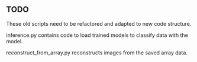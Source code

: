 ## TODO

These old scripts need to be refactored and adapted to new code structure.

inference.py contains code to load trained models to classify data with the model.

reconstruct_from_array.py reconstructs images from the saved array data.